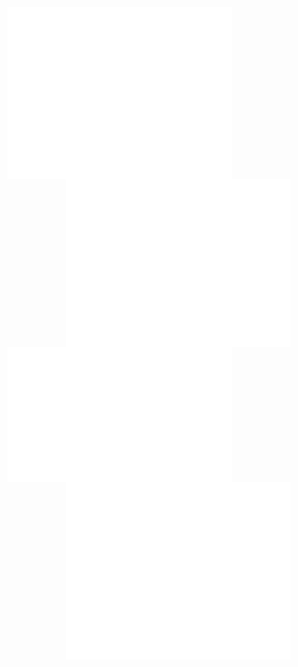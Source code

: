<!-- sneeking a peek huh? 👀 nice -->
<img align="left"  width="400" alt="🍎" src="/github-metrics.svg">
<img align="right" width="400" alt="🐙" src="/achievements.svg">
<img align="left"  width="400" alt="⭐" src="/stars.svg">
<img align="right" width="400" alt="📅" src="/isocalendar.svg">
<img align="right" width="400" alt="📌" src="/topics.svg">
<img align="right" width="400" alt="🈚" src="/languages.svg">
